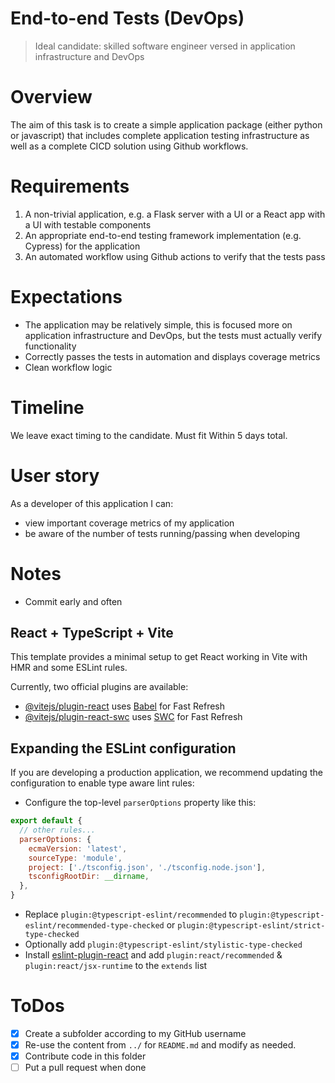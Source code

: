 # End-to-end Tests (DevOps)

> Ideal candidate: skilled software engineer versed in application infrastructure and DevOps

# Overview

The aim of this task is to create a simple application package (either python or javascript) that includes
complete application testing infrastructure as well as a complete CICD solution using Github workflows.

# Requirements

1. A non-trivial application, e.g. a Flask server with a UI or a React app with a UI with testable components
2. An appropriate end-to-end testing framework implementation (e.g. Cypress) for the application
3. An automated workflow using Github actions to verify that the tests pass

# Expectations

- The application may be relatively simple, this is focused more on application infrastructure and DevOps, but the tests must actually verify functionality
- Correctly passes the tests in automation and displays coverage metrics
- Clean workflow logic

# Timeline

We leave exact timing to the candidate. Must fit Within 5 days total.

# User story

As a developer of this application I can:

- view important coverage metrics of my application
- be aware of the number of tests running/passing when developing

# Notes

- Commit early and often

## React + TypeScript + Vite

This template provides a minimal setup to get React working in Vite with HMR and some ESLint rules.

Currently, two official plugins are available:

- [@vitejs/plugin-react](https://github.com/vitejs/vite-plugin-react/blob/main/packages/plugin-react/README.md) uses [Babel](https://babeljs.io/) for Fast Refresh
- [@vitejs/plugin-react-swc](https://github.com/vitejs/vite-plugin-react-swc) uses [SWC](https://swc.rs/) for Fast Refresh

## Expanding the ESLint configuration

If you are developing a production application, we recommend updating the configuration to enable type aware lint rules:

- Configure the top-level `parserOptions` property like this:

```js
export default {
  // other rules...
  parserOptions: {
    ecmaVersion: 'latest',
    sourceType: 'module',
    project: ['./tsconfig.json', './tsconfig.node.json'],
    tsconfigRootDir: __dirname,
  },
}
```

- Replace `plugin:@typescript-eslint/recommended` to `plugin:@typescript-eslint/recommended-type-checked` or `plugin:@typescript-eslint/strict-type-checked`
- Optionally add `plugin:@typescript-eslint/stylistic-type-checked`
- Install [eslint-plugin-react](https://github.com/jsx-eslint/eslint-plugin-react) and add `plugin:react/recommended` & `plugin:react/jsx-runtime` to the `extends` list

# ToDos

- [x] Create a subfolder according to my GitHub username
- [x] Re-use the content from `../` for `README.md` and modify as needed.
- [x] Contribute code in this folder
- [ ] Put a pull request when done
